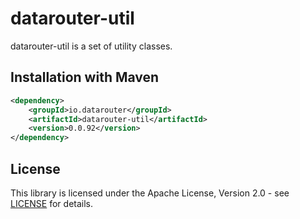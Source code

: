 # datarouter-util

datarouter-util is a set of utility classes.


## Installation with Maven

```xml
<dependency>
	<groupId>io.datarouter</groupId>
	<artifactId>datarouter-util</artifactId>
	<version>0.0.92</version>
</dependency>
```

## License

This library is licensed under the Apache License, Version 2.0 - see [LICENSE](../LICENSE) for details.

